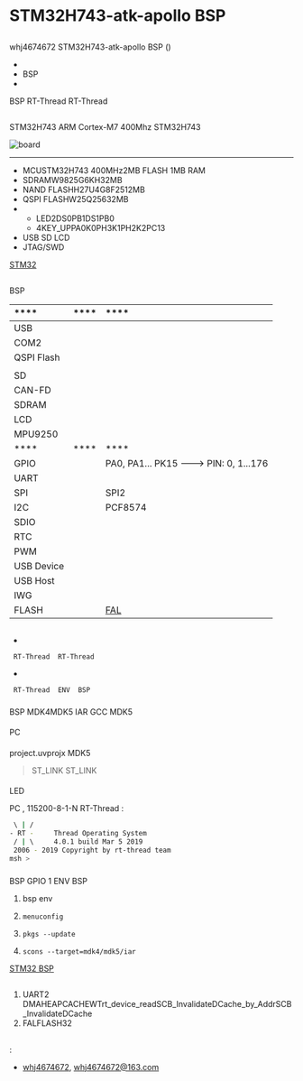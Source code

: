# STM32H743-atk-apollo  BSP 

## 

 whj4674672  STM32H743-atk-apollo  BSP () 



- 
- BSP 
- 

 BSP RT-Thread  RT-Thread 

## 

 STM32H743  ARM Cortex-M7  400Mhz STM32H743 



![board](figures/board.jpg)

 **** 

- MCUSTM32H743 400MHz2MB FLASH 1MB RAM
-  SDRAMW9825G6KH32MB
-  NAND FLASHH27U4G8F2512MB
-  QSPI FLASHW25Q25632MB
- 
  - LED2DS0PB1DS1PB0
  - 4KEY_UPPA0K0PH3K1PH2K2PC13
- USB SD LCD 
-  JTAG/SWD

 [STM32](https://eboard.taobao.com/index.htm)

## 

 BSP 

| ****      | **** | ****                              |
| :----------------- | :----------: | :------------------------------------- |
| USB         |          |                                       |
| COM2        |          |                                       |
| QSPI Flash        |          |                                       |
|             |      |                                       |
| SD              |      |                                       |
| CAN-FD             |      |                                       |
| SDRAM             |          |                                       |
| LCD               |          |                                       |
| MPU9250 |      |                                       |
| ****      | **** | ****                              |
| GPIO              |          | PA0, PA1... PK15 ---> PIN: 0, 1...176 |
| UART              |          |                                       |
| SPI               |      | SPI2 |
| I2C               |      | PCF8574 |
| SDIO              |      |                                       |
| RTC               |          |                                       |
| PWM               |      |                                       |
| USB Device        |      |                                       |
| USB Host          |      |                                       |
| IWG               |          |                                       |
| FLASH |  |  [FAL](https://github.com/RT-Thread-packages/fal) |

## 



- 

     RT-Thread  RT-Thread  

- 

     RT-Thread  ENV  BSP 


### 

 BSP  MDK4MDK5  IAR  GCC  MDK5 

#### 

 PC

#### 

 project.uvprojx  MDK5 

>  ST_LINK  ST_LINK 

#### 

LED

 PC , 115200-8-1-N RT-Thread :

```bash
 \ | /
- RT -     Thread Operating System
 / | \     4.0.1 build Mar 5 2019
 2006 - 2019 Copyright by rt-thread team
msh >
```
### 

 BSP  GPIO  1  ENV BSP 

1.  bsp  env 

2. `menuconfig`

3. `pkgs --update`

4. `scons --target=mdk4/mdk5/iar` 

 [STM32  BSP ](../docs/STM32BSP.md)

## 

1. UART2 DMAHEAPCACHEWTrt_device_readSCB_InvalidateDCache_by_AddrSCB_InvalidateDCache
2. FALFLASH32

## 

:

-  [whj4674672](https://github.com/whj4674672), <whj4674672@163.com>